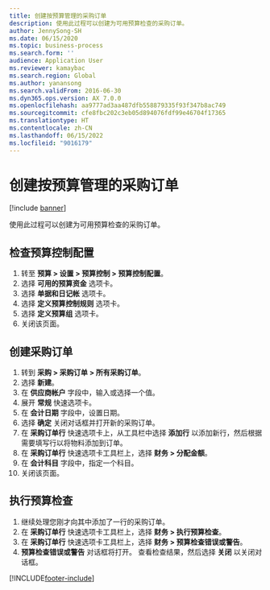```yaml
---
title: 创建按预算管理的采购订单
description: 使用此过程可以创建为可用预算检查的采购订单。
author: JennySong-SH
ms.date: 06/15/2020
ms.topic: business-process
ms.search.form: ''
audience: Application User
ms.reviewer: kamaybac
ms.search.region: Global
ms.author: yanansong
ms.search.validFrom: 2016-06-30
ms.dyn365.ops.version: AX 7.0.0
ms.openlocfilehash: aa9777ad3aa487dfb558879335f93f347b8ac749
ms.sourcegitcommit: cfe8fbc202c3eb05d894076fdf99e46704f17365
ms.translationtype: HT
ms.contentlocale: zh-CN
ms.lasthandoff: 06/15/2022
ms.locfileid: "9016179"
---
```

# <a name="create-a-purchase-order-governed-by-budget"></a>创建按预算管理的采购订单

[!include [banner](../../includes/banner.md)]

使用此过程可以创建为可用预算检查的采购订单。

## <a name="review-the-budget-control-configuration"></a>检查预算控制配置

1. 转至 **预算 > 设置 > 预算控制 > 预算控制配置**。
1. 选择 **可用的预算资金** 选项卡。
1. 选择 **单据和日记帐** 选项卡。
1. 选择 **定义预算控制规则** 选项卡。
1. 选择 **定义预算组** 选项卡。
1. 关闭该页面。

## <a name="create-a-purchase-order"></a>创建采购订单

1. 转到 **采购 > 采购订单 > 所有采购订单**。
1. 选择 **新建**。
1. 在 **供应商帐户** 字段中，输入或选择一个值。
1. 展开 **常规** 快速选项卡。
1. 在 **会计日期** 字段中，设置日期。
1. 选择 **确定** 关闭对话框并打开新的采购订单。
1. 在 **采购订单行** 快速选项卡上，从工具栏中选择 **添加行** 以添加新行，然后根据需要填写行以将物料添加到订单。
1. 在 **采购订单行** 快速选项卡工具栏上，选择 **财务 \> 分配金额**。
1. 在 **会计科目** 字段中，指定一个科目。
1. 关闭该页面。

## <a name="perform-budget-checking"></a>执行预算检查

1. 继续处理您刚才向其中添加了一行的采购订单。
1. 在 **采购订单行** 快速选项卡工具栏上，选择 **财务 \> 执行预算检查**。
1. 在 **采购订单行** 快速选项卡工具栏上，选择 **财务 \> 预算检查错误或警告**。
1. **预算检查错误或警告** 对话框将打开。 查看检查结果，然后选择 **关闭** 以关闭对话框。

[!INCLUDE[footer-include](../../../includes/footer-banner.md)]